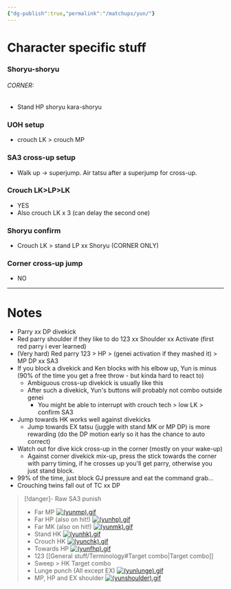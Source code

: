 ```yaml
---
{"dg-publish":true,"permalink":"/matchups/yun/"}
---
```


# Character specific stuff
### Shoryu-shoryu
###### CORNER: 
- Stand HP shoryu kara-shoryu
### UOH setup
- crouch LK > crouch MP
### SA3 cross-up setup
- Walk up -> superjump. Air tatsu after a superjump for cross-up.
### Crouch LK>LP>LK
- YES
- Also crouch LK x 3 (can delay the second one)
### Shoryu confirm
- Crouch LK > stand LP xx Shoryu (CORNER ONLY)
### Corner cross-up jump
- NO
***
# Notes
- Parry xx DP divekick
- Red parry shoulder if they like to do 123 xx Shoulder xx Activate (first red parry i ever learned)
- (Very hard) Red parry 123 > HP > (genei activation if they mashed it) > MP DP xx SA3 
- If you block a divekick and Ken blocks with his elbow up, Yun is minus (90% of the time you get a free throw - but kinda hard to react to)
	- Ambiguous cross-up divekick is usually like this
	- After such a divekick, Yun's buttons will probably not combo outside genei
		- You might be able to interrupt with crouch tech > low LK > confirm SA3
- Jump towards HK works well against divekicks
	- Jump towards EX tatsu (juggle with stand MK or MP DP) is more rewarding (do the DP motion early so it has the chance to auto correct)
- Watch out for dive kick cross-up in the corner (mostly on your wake-up)
	- Against corner divekick mix-up, press the stick towards the corner with parry timing, if he crosses up you'll get parry, otherwise you just stand block.
- 99% of the time, just block GJ pressure and eat the command grab...
- Crouching twins fall out of TC xx DP

> [!danger]- Raw SA3 punish
> - Far MP
> [![(yunmp).gif](https://wiki.supercombo.gg/images/1/12/%28yunmp%29.gif)](https://wiki.supercombo.gg/w/File:(yunmp).gif)
> - Far HP (also on hit!)
> [![(yunhp).gif](https://wiki.supercombo.gg/images/9/9f/%28yunhp%29.gif)](https://wiki.supercombo.gg/w/File:(yunhp).gif)
> - Far MK (also on hit!)
> [![(yunmk).gif](https://wiki.supercombo.gg/images/d/d0/%28yunmk%29.gif)](https://wiki.supercombo.gg/w/File:(yunmk).gif)
> - Stand HK
> [![(yunhk).gif](https://wiki.supercombo.gg/images/7/7f/%28yunhk%29.gif)](https://wiki.supercombo.gg/w/File:(yunhk).gif)
> - Crouch HK
> [![(yunchk).gif](https://wiki.supercombo.gg/images/b/b5/%28yunchk%29.gif)](https://wiki.supercombo.gg/w/File:(yunchk).gif)
> - Towards HP
> [![(yunfhp).gif](https://wiki.supercombo.gg/images/a/a6/%28yunfhp%29.gif)](https://wiki.supercombo.gg/w/File:(yunfhp).gif)
> - 123 [[General stuff/Terminology#Target combo\|Target combo]]
> - Sweep > HK Target combo
> - Lunge punch (All except EX)
> [![(yunlunge).gif](https://wiki.supercombo.gg/images/d/d9/%28yunlunge%29.gif)](https://wiki.supercombo.gg/w/File:(yunlunge).gif)
> - MP, HP and EX shoulder
> [![(yunshoulder).gif](https://wiki.supercombo.gg/images/1/1d/%28yunshoulder%29.gif)](https://wiki.supercombo.gg/w/File:(yunshoulder).gif)
 